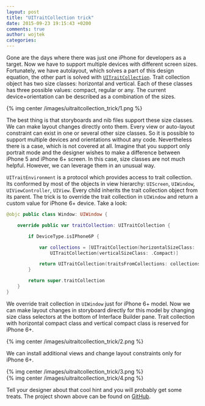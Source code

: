 ```yaml
---
layout: post
title: "UITraitCollection trick"
date: 2015-09-23 19:15:43 +0200
comments: true
author: wojtek
categories:
---
```


Gone are the days where there was just one iPhone for developers as a target. Now we have to support multiple devices with different screen sizes. Fortunately, we have autolayout, which solves a part of this design equation, the other part is solved with [`UITraitCollection`](https://developer.apple.com/library/ios/documentation/UIKit/Reference/UITraitCollection_ClassReference/). Trait collection object has two size classes: horizontal and vertical. Each of these classes has three possible values: compact, regular or any. The current device+orientation can be described as a combination of the sizes.

{% img center /images/uitraitcollection_trick/1.png %}  

The best thing is that storyboards and nib files support these size classes. We can make layout changes directly onto them. Every view or auto-layout constraint can exist in one or several other size classes. So it is possible to support multiple devices and orientations without any code. Nevertheless there is a case, which is not covered at all. Imagine that you support only portrait mode and the designer wishes to make a difference between iPhone 5 and iPhone 6+ screen. In this case, size classes are not much helpful. However, we can leverage them in an unusual way.

`UITraitEnvironment` is a protocol which provides access to trait collection. Its conformed by most of the objects in view hierarchy: `UIScreen`, `UIWindow`, `UIViewController`, `UIView`. Every child inherits the trait collection object from its parent. The trick is to override the trait collection in `UIWindow` and return a custom value for iPhone 6+ device. Take a look:

```swift
@objc public class Window: UIWindow {

    override public var traitCollection: UITraitCollection {

        if DeviceType.isIPhone6P {

            var collections = [UITraitCollection(horizontalSizeClass: .Compact),
                UITraitCollection(verticalSizeClass: .Compact)]

            return UITraitCollection(traitsFromCollections: collections)
        }

        return super.traitCollection
    }
}
```

We override trait collection in `UIWindow` just for iPhone 6+ model. Now we can make layout changes in storyboard directly for this model by changing size class selectors at the bottom of Interface Builder pane. Trait collection with horizontal compact class and vertical compact class is reserved for iPhone 6+.

{% img center /images/uitraitcollection_trick/2.png %}  

We can install additional views and change layout constraints only for iPhone 6+.

{% img center /images/uitraitcollection_trick/3.png %}  
{% img center /images/uitraitcollection_trick/4.png %}  

Tell your designer about that cool hint and you will probably get some treats. The project shown above can be found on [GitHub](https://github.com/nshintio/uitraitcollection-trick).
